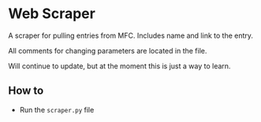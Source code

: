 # Web Scraper

A scraper for pulling entries from MFC. Includes name and link to the entry.

All comments for changing parameters are located in the file.

Will continue to update, but at the moment this is just a way to learn.

## How to
- Run the `scraper.py` file